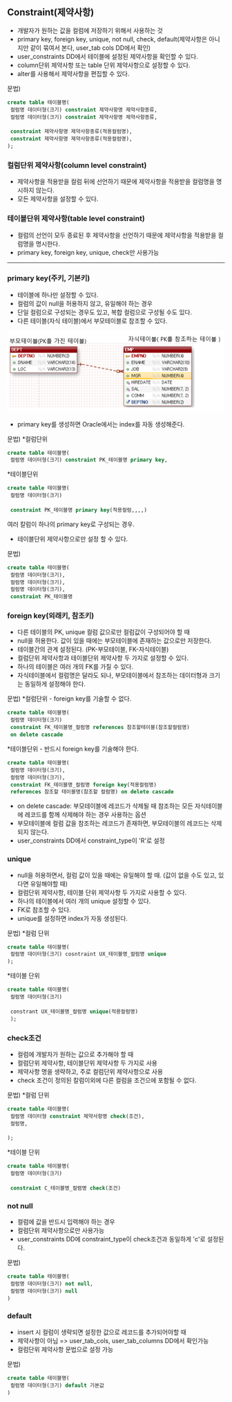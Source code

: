 ## Constraint(제약사항)
- 개발자가 원하는 값을 컬럼에 저장하기 위해서 사용하는 것
- primary key, foreign key, unique, not null, check, default(제약사항은 아니지만 같이 묶여서 본다, user_tab cols DD에서 확인)
- user_constraints DD에서 테이블에 설정된 제약사항을 확인할 수 있다.
- column단위 제약사항 또는 table 단위 제약사항으로 설정할 수 있다.
- alter를 사용해서 제약사항을 편집할 수 있다.

문법)
```sql
create table 테이블명(
 컬럼명 데이터형(크기) constraint 제약사항명 제약사항종류,
 컬럼명 데이터형(크기) constraint 제약사항명 제약사항종류,

 constraint 제약사항명 제약사항종류(적용컬럼명),
 constraint 제약사항명 제약사항종류(적용컬럼명),
);
```

### 컬럼단위 제약사항(column level constraint)
- 제약사항을 적용받을 컬럼 뒤에 선언하기 때문에 제약사항을 적용받을 컬럼명을 명시하지 않는다.
- 모든 제약사항을 설정할 수 있다.

### 테이블단위 제약사항(table level constraint)
- 컬럼의 선언이 모두 종료된 후 제약사항을 선언하기 때문에 제약사항을 적용받을 컬럼명을 명시한다.
- primary key, foreign key, unique, check만 사용가능

------------------------------------------------------------------------
### primary key(주키, 기본키)
- 테이블에 하나만 설정할 수 있다.
- 컬럼의 값이 null을 허용하지 않고, 유일해야 하는 경우
- 단일 컬럼으로 구성되는 경우도 있고, 복합 컬럼으로 구성될 수도 있다.
- 다른 테이블(자식 테이블)에서 부모테이블로 참조할 수 있다.

![primary](./images/primarykey.png)

- primary key를 생성하면 Oracle에서는 index를 자동 생성해준다.

문법)
*컬럼단위
```sql
create table 테이블명(
 컬럼명 데이터형(크기) constraint PK_테이블명 primary key,
```
 
*테이블단위
```sql
create table 테이블명(
 컬럼명 데이터형(크기) 
 
 constraint PK_테이블명 primary key(적용컬럼,,,,)
```

여러 칼럼이 하나의 primary key로 구성되는 경우.
- 테이블단위 제약사항으로만 설정 할 수 있다.

문법)
```sql
create table 테이블명(
 컬럼명 데이터형(크기), 
 컬럼명 데이터형(크기),
 컬럼명 데이터형(크기),
 constraint PK_테이블명
```

### foreign key(외래키, 참조키)
- 다른 테이블의 PK, unique 컬럼 값으로만 컬럼값이 구성되어야 할 때
- null을 허용한다. 값이 있을 때에는 부모테이블에 존재하는 값으로만 저장한다.
- 테이블간의 관계 설정된다. (PK-부모테이블, FK-자식테이블)
- 컬럼단위 제약사항과 테이블단위 제약사항 두 가지로 설정할 수 있다.
- 하나의 테이블은 여러 개의 FK를 가질 수 있다.
- 자식테이블에서 컬럼명은 달라도 되나, 부모테이블에서 참조하는 데이터형과 크기는 동일하게 설정해야 한다.

문법)
*컬럼단위 - foreign key를 기술할 수 없다.
```sql
create table 테이블명(
 컬럼명 데이터형(크기) 
 constraint FK_테이블명_컬럼명 references 참조할테이블(참조할컬럼명)
 on delete cascade
```

*테이블단위 - 반드시 foreign key를 기술해야 한다.
```sql
create table 테이블명(
 컬럼명 데이터형(크기),
 컬럼명 데이터형(크기),
 constraint FK_테이블명_컬럼명 foreign key(적용컬럼명)
 references 참조할 테이블명(참조할 컬럼명) on delete cascade
```
- on delete cascade: 부모테이블에 레코드가 삭제될 때 참조하는 모든 자식테이블에 레코드를 함께 삭제해야 하는 경우 사용하는 옵션
- 부모테이블에 컬럼 값을 참조하는 레코드가 존재하면, 부모테이블의 레코드는 삭제되지 않는다.
- user_constraints DD에서 constraint_type이 'R'로 설정

### unique
- null을 허용하면서, 컬럼 값이 있을 때에는 유일해야 할 때. (값이 없을 수도 있고, 있다면 유일해야할 때)
- 컬럼단위 제약사항, 테이블 단위 제약사항 두 가지로 사용할 수 있다.
- 하나의 테이블에서 여러 개의 unique 설정할 수 있다.
- FK로 참조할 수 있다.
- unique를 설정하면 index가 자동 생성된다.

문법)
*컬럼 단위
```sql
create table 테이블명(
 컬럼명 데이터형(크기) cosntraint UX_테이블명_컬럼명 unique
);
```

*테이블 단위
```sql
create table 테이블명(
 컬럼명 데이터형(크기)
 
 constrant UX_테이블명_컬럼명 unique(적용컬럼명)
 );
```

### check조건
- 컬럼에 개발자가 원하는 값으로 추가해야 할 때
- 컬럼단위 제약사항, 테이블단위 제약사항 두 가지로 사용
- 제약사항 명을 생략하고, 주로 컬럼단위 제약사항으로 사용
- check 조건이 정의된 칼럼이외에 다른 컬럼을 조건으에 포함될 수 없다.

문법)
*컬럼 단위
```sql
create table 테이블명(
 컬럼명 데이터형 constraint 제약사항명 check(조건),
 컬럼명,
 
);
```

*테이블 단위
```sql
create table 테이블명(
 컬럼명 데이터형(크기)
 
 constraint C_테이블명_컬렴명 check(조건)
```

### not null
- 컬럼에 값을 반드시 입력해야 하는 경우
- 컬럼단위 제약사항으로만 사용가능
- user_constraints DD에 constraint_type이 check조건과 동일하게 'c'로 설정된다.

문법)
```sql
create table 테이블명(
 컬럼명 데이터형(크기) not null,
 컬럼명 데이터형(크기) null
)
```

### default
- insert 시 컬럼이 생략되면 설정한 값으로 레코드를 추가되어야할 때
- 제약사항이 아님 => user_tab_cols, user_tab_columns DD에서 확인가능
- 컬럼단위 제약사항 문법으로 설정 가능

문법)
```sql
create table 테이블명(
 컬럼명 데이터형(크기) default 기본값
)
``` 